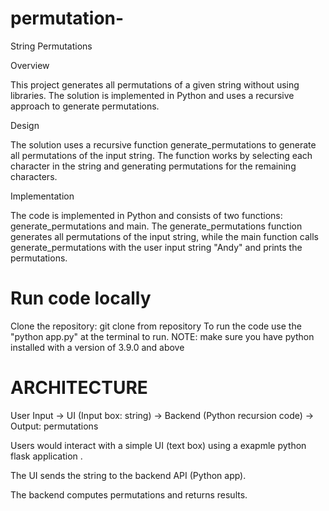 # permutation-

String Permutations

Overview

This project generates all permutations of a given string without using libraries. The solution is implemented in Python and uses a recursive approach to generate permutations.

Design

The solution uses a recursive function generate_permutations to generate all permutations of the input string. The function works by selecting each character in the string and generating permutations for the remaining characters.

Implementation

The code is implemented in Python and consists of two functions: generate_permutations and main. The generate_permutations function generates all permutations of the input string, while the main function calls generate_permutations with the user  input string "Andy" and prints the permutations.

# Run code locally 
Clone the repository:
git clone from repository 
To run the code use the "python app.py" at the terminal to run.
NOTE:  make sure you have python installed with a version of 3.9.0 and above 


# ARCHITECTURE

 User Input  ->  UI (Input box: string)  -> Backend (Python recursion code) -> Output: permutations 


Users would interact with a simple UI (text box) using a exapmle python flask application .

The UI sends the string to the backend API (Python app).

The backend computes permutations and returns results.

